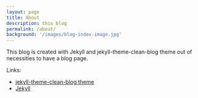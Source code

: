 ```yaml
---
layout: page
title: About
description: this blog
permalink: /about/
background: '/images/blog-index-image.jpg'
---
```


This blog is created with Jekyll and jekyll-theme-clean-blog theme out of necessities to have a blog page.

Links:

- [jekyll-theme-clean-blog theme](https://github.com/StartBootstrap/startbootstrap-clean-blog-jekyll)
- [Jekyll](https://jekyllrb.com)
